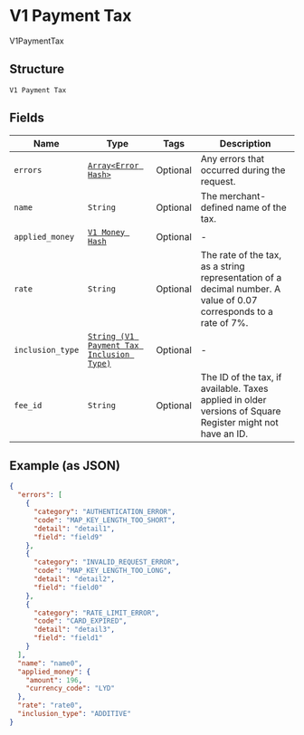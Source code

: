 
# V1 Payment Tax

V1PaymentTax

## Structure

`V1 Payment Tax`

## Fields

| Name | Type | Tags | Description |
|  --- | --- | --- | --- |
| `errors` | [`Array<Error Hash>`](/doc/models/error.md) | Optional | Any errors that occurred during the request. |
| `name` | `String` | Optional | The merchant-defined name of the tax. |
| `applied_money` | [`V1 Money Hash`](/doc/models/v1-money.md) | Optional | - |
| `rate` | `String` | Optional | The rate of the tax, as a string representation of a decimal number. A value of 0.07 corresponds to a rate of 7%. |
| `inclusion_type` | [`String (V1 Payment Tax Inclusion Type)`](/doc/models/v1-payment-tax-inclusion-type.md) | Optional | - |
| `fee_id` | `String` | Optional | The ID of the tax, if available. Taxes applied in older versions of Square Register might not have an ID. |

## Example (as JSON)

```json
{
  "errors": [
    {
      "category": "AUTHENTICATION_ERROR",
      "code": "MAP_KEY_LENGTH_TOO_SHORT",
      "detail": "detail1",
      "field": "field9"
    },
    {
      "category": "INVALID_REQUEST_ERROR",
      "code": "MAP_KEY_LENGTH_TOO_LONG",
      "detail": "detail2",
      "field": "field0"
    },
    {
      "category": "RATE_LIMIT_ERROR",
      "code": "CARD_EXPIRED",
      "detail": "detail3",
      "field": "field1"
    }
  ],
  "name": "name0",
  "applied_money": {
    "amount": 196,
    "currency_code": "LYD"
  },
  "rate": "rate0",
  "inclusion_type": "ADDITIVE"
}
```


